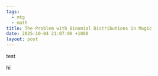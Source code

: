 ```yaml
---
tags:
  - mtg
  - math
title: The Problem with Binomial Distributions in Magic
date: 2025-10-04 21:07:00 +1000
layout: post
---
```

test

<div id="bruh" onclick="document.getElementById('bruh').innerHTML = 'hi2'">hi</div>
